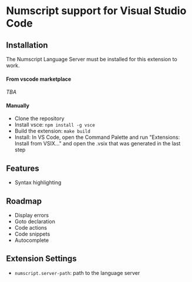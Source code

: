# Numscript support for Visual Studio Code

## Installation

The Numscript Language Server must be installed for this extension to work.

#### From vscode marketplace

*TBA*

#### Manually

* Clone the repository
* Install vsce: `npm install -g vsce`
* Build the extension: `make build`
* Install: In VS Code, open the Command Palette and run "Extensions: Install from VSIX..." and open the .vsix that was generated in the last step

## Features

* Syntax highlighting

## Roadmap

* Display errors
* Goto declaration
* Code actions
* Code snippets
* Autocomplete

## Extension Settings

* `numscript.server-path`: path to the language server
